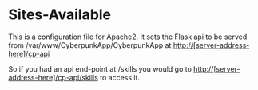# Sites-Available

This is a configuration file for Apache2\. It sets the Flask api to be served from /var/www/CyberpunkApp/CyberpunkApp at <http://[server-address-here]/cp-api>

So if you had an api end-point at /skills you would go to <http://[server-address-here]/cp-api/skills> to access it.
